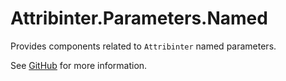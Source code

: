 # Attribinter.Parameters.Named

Provides components related to `Attribinter` named parameters.

See [GitHub](https://github.com/Attribinter/Attribinter.Parameters.Named) for more information.